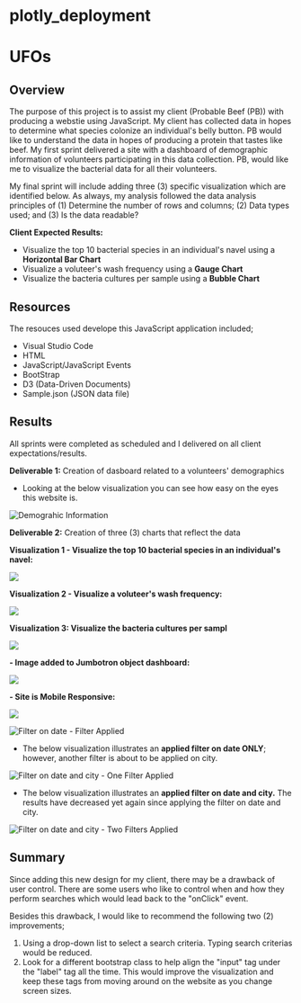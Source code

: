 # plotly_deployment
# UFOs

## Overview 
The purpose of this project is to assist my client (Probable Beef (PB)) with producing a webstie using JavaScript.  My client has collected data in hopes to determine what species colonize an individual's belly button.  PB would like to understand the data in hopes of producing a protein that tastes like beef.  My first sprint delivered a site with a dashboard of demographic information of volunteers participating in this data collection.  PB, would like me to visualize the bacterial data for all their volunteers.

My final sprint will include adding three (3) specific visualization which are identified below.  As always, my analysis followed the data analysis principles of (1) Determine the number of rows and columns; (2) Data types used; and (3) Is the data readable?

__Client Expected Results:__
- Visualize the top 10 bacterial species in an individual's navel using a __Horizontal Bar Chart__
- Visualize a voluteer's wash frequency using a __Gauge Chart__
- Visualize the bacteria cultures per sample using a __Bubble Chart__


## Resources
The resouces used develope this JavaScript application included;
- Visual Studio Code
- HTML
- JavaScript/JavaScript Events
- BootStrap
- D3 (Data-Driven Documents)
- Sample.json (JSON data file)

## Results
All sprints were completed as scheduled and I delivered on all client expectations/results.

__Deliverable 1:__ Creation of dasboard related to a volunteers' demographics
- Looking at the below visualization you can see how easy on the eyes this website is.

![Demograhic Information](https://github.com/SheaButta/plotly_deployment/tree/main/static/images/Dashboard.PNG)


__Deliverable 2:__ Creation of three (3) charts that reflect the data


__Visualization 1 - Visualize the top 10 bacterial species in an individual's navel:__

![](https://github.com/SheaButta/plotly_deployment/blob/main/static/images/BarChart.PNG)


__Visualization 2 - Visualize a voluteer's wash frequency:__

![](https://github.com/SheaButta/plotly_deployment/blob/main/static/images/GuageChart.PNG)


__Visualization 3: Visualize the bacteria cultures per sampl__

![](https://github.com/SheaButta/plotly_deployment/blob/main/static/images/BubbleChart.PNG)

__- Image added to Jumbotron object dashboard:__

![](https://github.com/SheaButta/plotly_deployment/blob/main/static/images/Jumbotron_modifiedWithImage.PNG)

__- Site is Mobile Responsive:__

![](https://github.com/SheaButta/plotly_deployment/blob/main/static/images/MobileResponsive.PNG)




![Filter on date - Filter Applied](https://github.com/SheaButta/UFOs/blob/main/static/images/ScreenShot_DateFilterResults.PNG)

- The below visualization illustrates an __applied filter on date ONLY__; however, another filter is about to be applied on city.  
 
![Filter on date and city - One Filter Applied](https://github.com/SheaButta/UFOs/blob/main/static/images/ScreenShot_Date_CityFilter.PNG)

- The below visualization illustrates an __applied filter on date and city.__  The results have decreased yet again since applying the filter on date and city.
 
![Filter on date and city - Two Filters Applied](https://github.com/SheaButta/UFOs/blob/main/static/images/ScreenShot_DateCityFilterResults.PNG)


## Summary
Since adding this new design for my client, there may be a drawback of user control.  There are some users who like to control when and how they perform searches which would lead back to the "onClick" event.

Besides this drawback, I would like to recommend the following two (2) improvements;
1. Using a drop-down list to select a search criteria. Typing search criterias would be reduced.
2. Look for a different bootstrap class to help align the "input" tag under the "label" tag all the time.  This would improve the visualization and keep these tags from moving around on the website as you change screen sizes.


